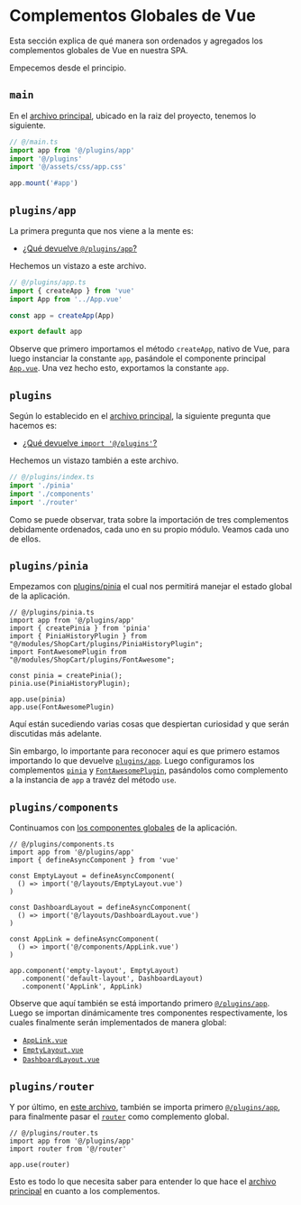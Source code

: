 # Complementos Globales de Vue

Esta sección explica de qué manera son ordenados y agregados los complementos globales de Vue en nuestra SPA.

Empecemos desde el principio.

## `main`

En el [archivo principal](https://github.com/CaribesTIC/vue-frontend-ts/blob/main/src/main.ts), ubicado en la raiz del proyecto, tenemos lo siguiente.

```ts
// @/main.ts
import app from '@/plugins/app'
import '@/plugins'
import '@/assets/css/app.css'

app.mount('#app')
```

## `plugins/app`

La primera pregunta que nos viene a la mente es:

- [¿Qué devuelve `@/plugins/app`?](https://github.com/CaribesTIC/vue-frontend-ts/blob/main/src/plugins/app.ts)

Hechemos un vistazo a este archivo.

```ts
// @/plugins/app.ts
import { createApp } from 'vue'
import App from '../App.vue'

const app = createApp(App)

export default app
```

Observe que primero importamos el método `createApp`, nativo de Vue, para luego instanciar la constante `app`, pasándole el componente principal [`App.vue`](https://github.com/CaribesTIC/vue-frontend-ts/blob/main/src/App.vue). Una vez hecho esto, exportamos la constante `app`.

## `plugins`

Según lo establecido en el [archivo principal](../vue/vue-global-plugins.html#main), la siguiente pregunta que hacemos es:

- [¿Qué devuelve `import '@/plugins'`?](https://github.com/CaribesTIC/vue-frontend-ts/blob/main/src/plugins/index.ts)

Hechemos un vistazo también a este archivo.

```ts
// @/plugins/index.ts
import './pinia'
import './components'
import './router'
```
Como se puede observar, trata sobre la importación de tres complementos debidamente ordenados, cada uno en su propio módulo. Veamos cada uno de ellos.

## `plugins/pinia`

Empezamos con [plugins/pinia](https://github.com/CaribesTIC/vue-frontend-ts/blob/main/src/plugins/pinia.ts) el cual nos permitirá manejar el estado global de la aplicación.

```ts{2,10,11,12}
// @/plugins/pinia.ts
import app from '@/plugins/app'
import { createPinia } from 'pinia'
import { PiniaHistoryPlugin } from "@/modules/ShopCart/plugins/PiniaHistoryPlugin";
import FontAwesomePlugin from "@/modules/ShopCart/plugins/FontAwesome";

const pinia = createPinia();
pinia.use(PiniaHistoryPlugin);

app.use(pinia)
app.use(FontAwesomePlugin)
```
Aquí están sucediendo varias cosas que despiertan curiosidad y que serán discutidas más adelante.

Sin embargo, lo importante para reconocer aquí es que primero estamos importando lo que devuelve [`plugins/app`](../vue/vue-global-plugins.html#plugins-app). Luego configuramos los complementos [`pinia`](https://pinia.vuejs.org/) y [`FontAwesomePlugin`](https://fontawesome.com/), pasándolos como complemento a la instancia de `app` a travéz del método `use`.

## `plugins/components`

Continuamos con [los componentes globales](https://github.com/CaribesTIC/vue-frontend-ts/blob/main/src/plugins/components.ts) de la aplicación.

```ts{2,18,19,20}
// @/plugins/components.ts
import app from '@/plugins/app'
import { defineAsyncComponent } from 'vue'

const EmptyLayout = defineAsyncComponent(
  () => import('@/layouts/EmptyLayout.vue')
)

const DashboardLayout = defineAsyncComponent(
  () => import('@/layouts/DashboardLayout.vue')
)

const AppLink = defineAsyncComponent(
  () => import('@/components/AppLink.vue')
)

app.component('empty-layout', EmptyLayout)
   .component('default-layout', DashboardLayout)
   .component('AppLink', AppLink)
```
Observe que aquí también se está importando primero [`@/plugins/app`](../vue/vue-global-plugins.html#plugins-app). Luego se importan dinámicamente tres componentes respectivamente, los cuales finalmente serán implementados de manera global:

- [`AppLink.vue`](https://github.com/CaribesTIC/vue-frontend-ts/blob/main/src/components/AppLink.vue)
- [`EmptyLayout.vue`](https://github.com/CaribesTIC/vue-frontend-ts/blob/main/src/layouts/EmptyLayout.vue)
- [`DashboardLayout.vue`](https://github.com/CaribesTIC/vue-frontend-ts/blob/main/src/layouts/DashboardLayout.vue)

## `plugins/router`

Y por último, en [este archivo](https://github.com/CaribesTIC/vue-frontend-ts/blob/main/src/plugins/router.ts), también se importa primero [`@/plugins/app`](../vue/vue-global-plugins.html#plugins-app), para finalmente pasar el [`router`](https://github.com/CaribesTIC/vue-frontend-ts/blob/main/src/router/index.ts) como complemento global.

```ts{2,5}
// @/plugins/router.ts
import app from '@/plugins/app'
import router from '@/router'

app.use(router)
```
Esto es todo lo que necesita saber para entender lo que hace el [archivo principal](../vue/vue-global-plugins.html#main) en cuanto a los complementos.







